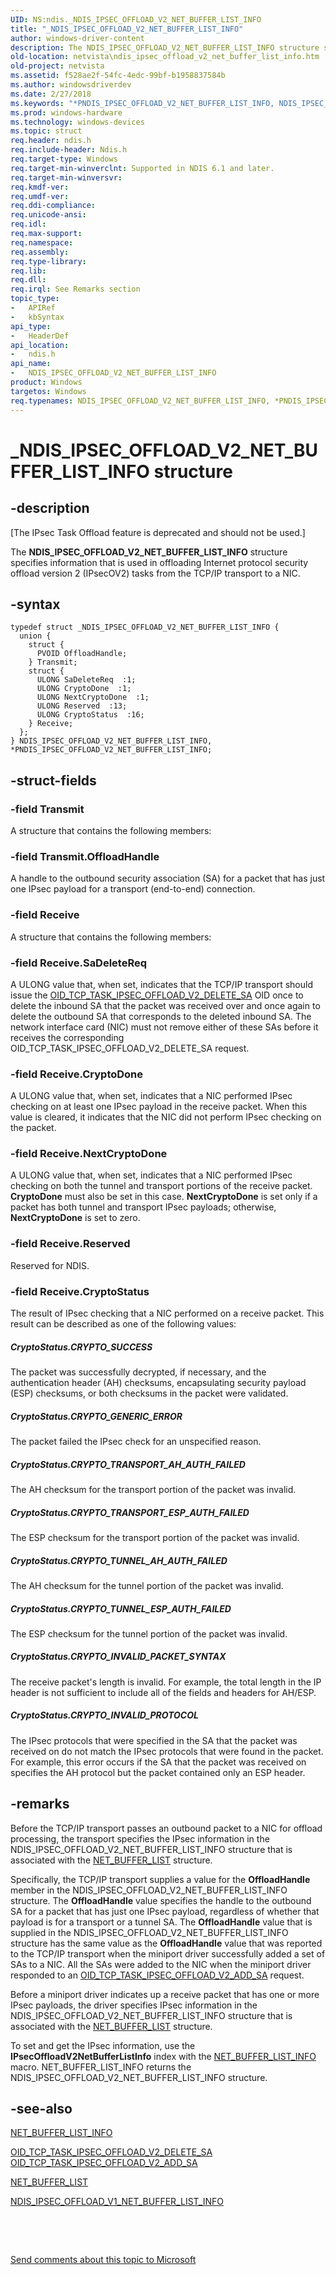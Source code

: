 ```yaml
---
UID: NS:ndis._NDIS_IPSEC_OFFLOAD_V2_NET_BUFFER_LIST_INFO
title: "_NDIS_IPSEC_OFFLOAD_V2_NET_BUFFER_LIST_INFO"
author: windows-driver-content
description: The NDIS_IPSEC_OFFLOAD_V2_NET_BUFFER_LIST_INFO structure specifies information that is used in offloading Internet protocol security offload version 2 (IPsecOV2) tasks from the TCP/IP transport to a NIC.
old-location: netvista\ndis_ipsec_offload_v2_net_buffer_list_info.htm
old-project: netvista
ms.assetid: f528ae2f-54fc-4edc-99bf-b1958837584b
ms.author: windowsdriverdev
ms.date: 2/27/2018
ms.keywords: "*PNDIS_IPSEC_OFFLOAD_V2_NET_BUFFER_LIST_INFO, NDIS_IPSEC_OFFLOAD_V2_NET_BUFFER_LIST_INFO, NDIS_IPSEC_OFFLOAD_V2_NET_BUFFER_LIST_INFO structure [Network Drivers Starting with Windows Vista], PNDIS_IPSEC_OFFLOAD_V2_NET_BUFFER_LIST_INFO, PNDIS_IPSEC_OFFLOAD_V2_NET_BUFFER_LIST_INFO structure pointer [Network Drivers Starting with Windows Vista], _NDIS_IPSEC_OFFLOAD_V2_NET_BUFFER_LIST_INFO, ndis/NDIS_IPSEC_OFFLOAD_V2_NET_BUFFER_LIST_INFO, ndis/PNDIS_IPSEC_OFFLOAD_V2_NET_BUFFER_LIST_INFO, netvista.ndis_ipsec_offload_v2_net_buffer_list_info, task_offload_IPsecv2_ref_b675fa29-2688-43a5-8608-3fb750093a46.xml"
ms.prod: windows-hardware
ms.technology: windows-devices
ms.topic: struct
req.header: ndis.h
req.include-header: Ndis.h
req.target-type: Windows
req.target-min-winverclnt: Supported in NDIS 6.1 and later.
req.target-min-winversvr: 
req.kmdf-ver: 
req.umdf-ver: 
req.ddi-compliance: 
req.unicode-ansi: 
req.idl: 
req.max-support: 
req.namespace: 
req.assembly: 
req.type-library: 
req.lib: 
req.dll: 
req.irql: See Remarks section
topic_type:
-	APIRef
-	kbSyntax
api_type:
-	HeaderDef
api_location:
-	ndis.h
api_name:
-	NDIS_IPSEC_OFFLOAD_V2_NET_BUFFER_LIST_INFO
product: Windows
targetos: Windows
req.typenames: NDIS_IPSEC_OFFLOAD_V2_NET_BUFFER_LIST_INFO, *PNDIS_IPSEC_OFFLOAD_V2_NET_BUFFER_LIST_INFO
---
```


# _NDIS_IPSEC_OFFLOAD_V2_NET_BUFFER_LIST_INFO structure


## -description


<p class="CCE_Message">[The IPsec Task Offload feature is deprecated and should not be used.]

The <b>NDIS_IPSEC_OFFLOAD_V2_NET_BUFFER_LIST_INFO</b> structure specifies information that is used in
  offloading Internet protocol security offload version 2 (IPsecOV2) tasks from the TCP/IP transport to a
  NIC.


## -syntax


````
typedef struct _NDIS_IPSEC_OFFLOAD_V2_NET_BUFFER_LIST_INFO {
  union {
    struct {
      PVOID OffloadHandle;
    } Transmit;
    struct {
      ULONG SaDeleteReq  :1;
      ULONG CryptoDone  :1;
      ULONG NextCryptoDone  :1;
      ULONG Reserved  :13;
      ULONG CryptoStatus  :16;
    } Receive;
  };
} NDIS_IPSEC_OFFLOAD_V2_NET_BUFFER_LIST_INFO, *PNDIS_IPSEC_OFFLOAD_V2_NET_BUFFER_LIST_INFO;
````


## -struct-fields




### -field Transmit

A structure that contains the following members:


### -field Transmit.OffloadHandle

A handle to the outbound security association (SA) for a packet that has just one IPsec payload
       for a transport (end-to-end) connection.


### -field Receive

A structure that contains the following members:


### -field Receive.SaDeleteReq

A ULONG value that, when set, indicates that the TCP/IP transport should issue the 
       <a href="https://docs.microsoft.com/en-us/windows-hardware/drivers/network/oid-tcp-task-ipsec-offload-v2-delete-sa">
       OID_TCP_TASK_IPSEC_OFFLOAD_V2_DELETE_SA</a> OID once to delete the inbound SA that the packet was
       received over and once again to delete the outbound SA that corresponds to the deleted inbound SA. The
       network interface card (NIC) must not remove either of these SAs before it receives the corresponding
       OID_TCP_TASK_IPSEC_OFFLOAD_V2_DELETE_SA request.


### -field Receive.CryptoDone

A ULONG value that, when set, indicates that a NIC performed IPsec checking on at least one
       IPsec payload in the receive packet. When this value is cleared, it indicates that the NIC did not
       perform IPsec checking on the packet.


### -field Receive.NextCryptoDone

A ULONG value that, when set, indicates that a NIC performed IPsec checking on both the tunnel
       and transport portions of the receive packet. 
       <b>CryptoDone</b> must also be set in this case. 
       <b>NextCryptoDone</b> is set only if a packet has both tunnel and transport IPsec payloads; otherwise, 
       <b>NextCryptoDone</b> is set to zero.


### -field Receive.Reserved

Reserved for NDIS.


### -field Receive.CryptoStatus

The result of IPsec checking that a NIC performed on a receive packet. This result can be
       described as one of the following values:
       





##### CryptoStatus.CRYPTO_SUCCESS

The packet was successfully decrypted, if necessary, and the authentication header (AH)
         checksums, encapsulating security payload (ESP) checksums, or both checksums in the packet were
         validated.



##### CryptoStatus.CRYPTO_GENERIC_ERROR

The packet failed the IPsec check for an unspecified reason.



##### CryptoStatus.CRYPTO_TRANSPORT_AH_AUTH_FAILED

The AH checksum for the transport portion of the packet was invalid.



##### CryptoStatus.CRYPTO_TRANSPORT_ESP_AUTH_FAILED

The ESP checksum for the transport portion of the packet was invalid.



##### CryptoStatus.CRYPTO_TUNNEL_AH_AUTH_FAILED

The AH checksum for the tunnel portion of the packet was invalid.



##### CryptoStatus.CRYPTO_TUNNEL_ESP_AUTH_FAILED

The ESP checksum for the tunnel portion of the packet was invalid.



##### CryptoStatus.CRYPTO_INVALID_PACKET_SYNTAX

The receive packet's length is invalid. For example, the total length in the IP header is not
         sufficient to include all of the fields and headers for AH/ESP.



##### CryptoStatus.CRYPTO_INVALID_PROTOCOL

The IPsec protocols that were specified in the SA that the packet was received on do not match
         the IPsec protocols that were found in the packet. For example, this error occurs if the SA that the
         packet was received on specifies the AH protocol but the packet contained only an ESP header.


## -remarks



Before the TCP/IP transport passes an outbound packet to a NIC for offload processing, the transport
    specifies the IPsec information in the NDIS_IPSEC_OFFLOAD_V2_NET_BUFFER_LIST_INFO structure that is
    associated with the 
    <a href="..\ndis\ns-ndis-_net_buffer_list.md">NET_BUFFER_LIST</a> structure.

Specifically, the TCP/IP transport supplies a value for the 
    <b>OffloadHandle</b> member in the NDIS_IPSEC_OFFLOAD_V2_NET_BUFFER_LIST_INFO structure. The 
    <b>OffloadHandle</b> value specifies the handle to the outbound SA for a packet that has just one IPsec
    payload, regardless of whether that payload is for a transport or a tunnel SA. The 
    <b>OffloadHandle</b> value that is supplied in the NDIS_IPSEC_OFFLOAD_V2_NET_BUFFER_LIST_INFO structure
    has the same value as the 
    <b>OffloadHandle</b> value that was reported to the TCP/IP transport when the miniport driver successfully
    added a set of SAs to a NIC. All the SAs were added to the NIC when the miniport driver responded to an 
    <a href="https://docs.microsoft.com/en-us/windows-hardware/drivers/network/oid-tcp-task-ipsec-offload-v2-add-sa">
    OID_TCP_TASK_IPSEC_OFFLOAD_V2_ADD_SA</a> request.

Before a miniport driver indicates up a receive packet that has one or more IPsec payloads, the driver
    specifies IPsec information in the NDIS_IPSEC_OFFLOAD_V2_NET_BUFFER_LIST_INFO structure that is
    associated with the 
    <a href="..\ndis\ns-ndis-_net_buffer_list.md">NET_BUFFER_LIST</a> structure.

To set and get the IPsec information, use the 
    <b>IPsecOffloadV2NetBufferListInfo</b> index with the 
    <a href="https://msdn.microsoft.com/library/windows/hardware/ff568401">NET_BUFFER_LIST_INFO</a> macro.
    NET_BUFFER_LIST_INFO returns the NDIS_IPSEC_OFFLOAD_V2_NET_BUFFER_LIST_INFO structure.




## -see-also

<a href="https://msdn.microsoft.com/library/windows/hardware/ff568401">NET_BUFFER_LIST_INFO</a>



<a href="https://docs.microsoft.com/en-us/windows-hardware/drivers/network/oid-tcp-task-ipsec-offload-v2-delete-sa">
   OID_TCP_TASK_IPSEC_OFFLOAD_V2_DELETE_SA</a>



<a href="https://docs.microsoft.com/en-us/windows-hardware/drivers/network/oid-tcp-task-ipsec-offload-v2-add-sa">
   OID_TCP_TASK_IPSEC_OFFLOAD_V2_ADD_SA</a>



<a href="..\ndis\ns-ndis-_net_buffer_list.md">NET_BUFFER_LIST</a>



<a href="..\ndis\ns-ndis-_ndis_ipsec_offload_v1_net_buffer_list_info.md">NDIS_IPSEC_OFFLOAD_V1_NET_BUFFER_LIST_INFO</a>



 

 

<a href="mailto:wsddocfb@microsoft.com?subject=Documentation%20feedback [netvista\netvista]:%20NDIS_IPSEC_OFFLOAD_V2_NET_BUFFER_LIST_INFO structure%20 RELEASE:%20(2/27/2018)&amp;body=%0A%0APRIVACY STATEMENT%0A%0AWe use your feedback to improve the documentation. We don't use your email address for any other purpose, and we'll remove your email address from our system after the issue that you're reporting is fixed. While we're working to fix this issue, we might send you an email message to ask for more info. Later, we might also send you an email message to let you know that we've addressed your feedback.%0A%0AFor more info about Microsoft's privacy policy, see http://privacy.microsoft.com/en-us/default.aspx." title="Send comments about this topic to Microsoft">Send comments about this topic to Microsoft</a>

